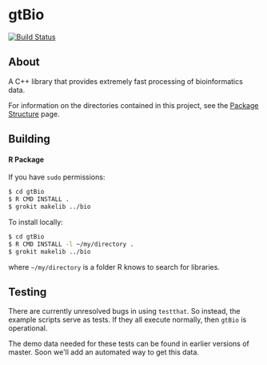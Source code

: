 # gtBio
[![Build Status](https://travis-ci.org/smithjessk/gtBio.svg?branch=master)](https://travis-ci.org/smithjessk/gtBio)

## About

A C++ library that provides extremely fast processing of bioinformatics data.

For information on the directories contained in this project, see the [Package Structure](https://github.com/smithjessk/gtBio/wiki/Package-Structure) page.

## Building
    
#### R Package ####

If you have `sudo` permissions:

``` bash
$ cd gtBio
$ R CMD INSTALL .
$ grokit makelib ../bio
```

To install locally:

```bash
$ cd gtBio
$ R CMD INSTALL -l ~/my/directory .
$ grokit makelib ../bio
```

where `~/my/directory` is a folder R knows to search for libraries.

## Testing 

There are currently unresolved bugs in using `testthat`. So instead, the example scripts serve as tests. If they all execute normally, then `gtBio` is operational. 

The demo data needed for these tests can be found in earlier versions of master. Soon we'll add an automated way to get this data.